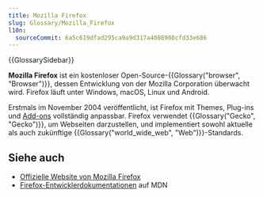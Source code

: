 ```yaml
---
title: Mozilla Firefox
slug: Glossary/Mozilla_Firefox
l10n:
  sourceCommit: 6a5c619dfad295ca9a9d317a4088908cfd33e686
---
```


{{GlossarySidebar}}

**Mozilla Firefox** ist ein kostenloser Open-Source-{{Glossary("browser", "Browser")}}, dessen Entwicklung von der Mozilla Corporation überwacht wird. Firefox läuft unter Windows, macOS, Linux und Android.

Erstmals im November 2004 veröffentlicht, ist Firefox mit Themes, Plug-ins und [Add-ons](/de/docs/Mozilla/Add-ons) vollständig anpassbar. Firefox verwendet {{Glossary("Gecko", "Gecko")}}, um Webseiten darzustellen, und implementiert sowohl aktuelle als auch zukünftige {{Glossary("world_wide_web", "Web")}}-Standards.

## Siehe auch

- [Offizielle Website von Mozilla Firefox](https://www.mozilla.org/en-US/firefox/new/)
- [Firefox-Entwicklerdokumentationen](/de/docs/Mozilla/Firefox) auf MDN
